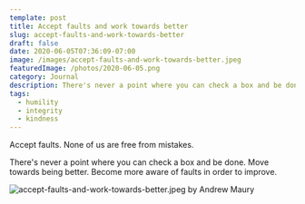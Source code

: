 ```yaml
---
template: post
title: Accept faults and work towards better
slug: accept-faults-and-work-towards-better
draft: false
date: 2020-06-05T07:36:09-07:00
image: /images/accept-faults-and-work-towards-better.jpeg
featuredImage: /photos/2020-06-05.png
category: Journal
description: There's never a point where you can check a box and be done. Move towards being better. Become more aware of faults in order to improve. 
tags:
  - humility
  - integrity
  - kindness
---
```

Accept faults. None of us are free from mistakes.

There's never a point where you can check a box and be done. Move towards being better. Become more aware of faults in order to improve.

![accept-faults-and-work-towards-better.jpeg by Andrew Maury](/images/accept-faults-and-work-towards-better.jpeg)
